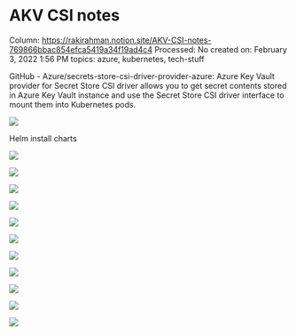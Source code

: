 # AKV CSI notes

Column: https://rakirahman.notion.site/AKV-CSI-notes-769866bbac854efca5419a34f19ad4c4
Processed: No
created on: February 3, 2022 1:56 PM
topics: azure, kubernetes, tech-stuff

GitHub - Azure/secrets-store-csi-driver-provider-azure: Azure Key Vault provider for Secret Store CSI driver allows you to get secret contents stored in Azure Key Vault instance and use the Secret Store CSI driver interface to mount them into Kubernetes pods.

![](AKV%20CSI%20notes%20da78010125524c70b9dad0d26fdbf3f0/https3A2F2Fs3-us-west-2.amazonaws.com2Fsecure.notion-static.com2Fabd64c4e-7d34-4ad0-8fa6-f74216159c162FUntitled.png)

Helm install charts

![](AKV%20CSI%20notes%20da78010125524c70b9dad0d26fdbf3f0/https3A2F2Fs3-us-west-2.amazonaws.com2Fsecure.notion-static.com2F9933cab3-65a6-47ae-8721-43a061b9c39e2FUntitled.png)

![](AKV%20CSI%20notes%20da78010125524c70b9dad0d26fdbf3f0/https3A2F2Fs3-us-west-2.amazonaws.com2Fsecure.notion-static.com2F93ce4be9-2040-45a5-9646-cfdd159053302FUntitled.png)

![](AKV%20CSI%20notes%20da78010125524c70b9dad0d26fdbf3f0/https3A2F2Fs3-us-west-2.amazonaws.com2Fsecure.notion-static.com2Fc7540fa0-7bc9-422a-8dc7-1a2c745673302FUntitled.png)

![](AKV%20CSI%20notes%20da78010125524c70b9dad0d26fdbf3f0/https3A2F2Fs3-us-west-2.amazonaws.com2Fsecure.notion-static.com2Fdc17c4ef-1338-4fd1-aec2-1978232ac8102FUntitled.png)

![](AKV%20CSI%20notes%20da78010125524c70b9dad0d26fdbf3f0/https3A2F2Fs3-us-west-2.amazonaws.com2Fsecure.notion-static.com2Fa6a08bcd-68bb-4281-a55b-277f0e30412b2FUntitled.png)

![](AKV%20CSI%20notes%20da78010125524c70b9dad0d26fdbf3f0/https3A2F2Fs3-us-west-2.amazonaws.com2Fsecure.notion-static.com2F64fbd476-4aaa-4b68-a230-7575e7f90f802FUntitled.png)

![](AKV%20CSI%20notes%20da78010125524c70b9dad0d26fdbf3f0/https3A2F2Fs3-us-west-2.amazonaws.com2Fsecure.notion-static.com2Fb623103b-d2d3-4f92-b5c0-784e8a44304e2FUntitled.png)

![](AKV%20CSI%20notes%20da78010125524c70b9dad0d26fdbf3f0/https3A2F2Fs3-us-west-2.amazonaws.com2Fsecure.notion-static.com2F0d57b1c1-3017-4029-8ef2-7145861130612FUntitled.png)

![](AKV%20CSI%20notes%20da78010125524c70b9dad0d26fdbf3f0/https3A2F2Fs3-us-west-2.amazonaws.com2Fsecure.notion-static.com2Fe9afda2a-e2ce-46d3-bfef-38e3d70932f72FUntitled.png)

![](AKV%20CSI%20notes%20da78010125524c70b9dad0d26fdbf3f0/https3A2F2Fs3-us-west-2.amazonaws.com2Fsecure.notion-static.com2F87e1d0de-8cdf-421b-b873-d5812220a8aa2FUntitled.png)

![](AKV%20CSI%20notes%20da78010125524c70b9dad0d26fdbf3f0/https3A2F2Fs3-us-west-2.amazonaws.com2Fsecure.notion-static.com2Fde6d3837-639e-4963-939e-c991d60e47642FUntitled.png)